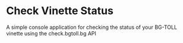 # Check Vinette Status

A simple console application for checking the status of your BG-TOLL vinette using the check.bgtoll.bg API
